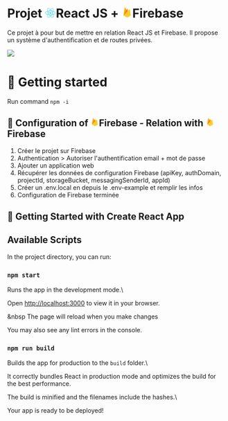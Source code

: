 
# Projet <img  src='public/react.png'  width='25'>React JS + <img  src='public/firebase.png'  width='25'>Firebase

  
  

Ce projet à pour but de mettre en relation React JS et Firebase. Il propose un système d'authentification et de routes privées.

<img src='https://img.shields.io/badge/React-20232A?style=for-the-badge&logo=react&logoColor=61DAFB'>

  

# 📄 Getting started

  Run command `npm -i`

## 🔧 Configuration of <img  src='public/firebase.png'  width='20'>Firebase - Relation with <img  src='public/firebase.png'  width='20'>Firebase

  

 1. Créer le projet sur Firebase
 2. Authentication > Autoriser l'authentification email + mot de passe
 3. Ajouter un application web
 4. Récupérer les données de configuration Firebase (apiKey, authDomain, projectId, storageBucket, messagingSenderId, appId)
 5. Créer un .env.local en depuis le .env-example et remplir les infos
 6. Configuration de Firebase terminée
  

## 👟 Getting Started with Create React App


## Available Scripts


In the project directory, you can run:


###  `npm start`


Runs the app in the development mode.\

Open [http://localhost:3000](http://localhost:3000) to view it in your browser.


&nbsp The page will reload when you make changes

You may also see any lint errors in the console.


###  `npm run build`


Builds the app for production to the `build` folder.\

It correctly bundles React in production mode and optimizes the build for the best performance.


The build is minified and the filenames include the hashes.\

Your app is ready to be deployed!
